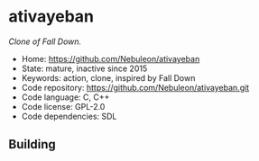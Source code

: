 # ativayeban

_Clone of Fall Down._

- Home: https://github.com/Nebuleon/ativayeban
- State: mature, inactive since 2015
- Keywords: action, clone, inspired by Fall Down
- Code repository: https://github.com/Nebuleon/ativayeban.git
- Code language: C, C++
- Code license: GPL-2.0
- Code dependencies: SDL

## Building
